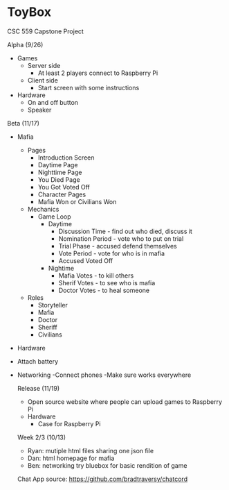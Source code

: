 # ToyBox
CSC 559 Capstone Project

Alpha (9/26)

- Games
  - Server side
    - At least 2 players connect to Raspberry Pi
  - Client side
    - Start screen with some instructions
- Hardware
  - On and off button
  - Speaker
  
 Beta (11/17)
 
 - Mafia
    - Pages
      - Introduction Screen
      - Daytime Page
      - Nighttime Page
      - You Died Page
      - You Got Voted Off
      - Character Pages
      - Mafia Won or Civilians Won
    - Mechanics
      - Game Loop
        - Daytime
          - Discussion Time - find out who died, discuss it
          - Nomination Period - vote who to put on trial
          - Trial Phase - accused defend themselves
          - Vote Period - vote for who is in mafia
          - Accused Voted Off
        - Nightime
          - Mafia Votes - to kill others
          - Sherif Votes - to see who is mafia
          - Doctor Votes - to heal someone
   - Roles
      - Storyteller
      - Mafia
      - Doctor
      - Sheriff
      - Civilians
 - Hardware
  - Attach battery
- Networking
  -Connect phones
  -Make sure works everywhere
  
  Release (11/19)
  
  - Open source website where people can upload games to Raspberry Pi
  - Hardware
    - Case for Raspberry Pi
    
  Week 2/3 (10/13)
   - Ryan: mutiple html files sharing one json file
   - Dan: html homepage for mafia
   - Ben: networking try bluebox for basic rendition of game
   
   
   Chat App source:
   https://github.com/bradtraversy/chatcord
